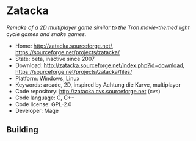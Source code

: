 # Zatacka

_Remake of a 2D multiplayer game similar to the Tron movie-themed light cycle games and snake games._

- Home: http://zatacka.sourceforge.net/, https://sourceforge.net/projects/zatacka/
- State: beta, inactive since 2007
- Download: http://zatacka.sourceforge.net/index.php?id=download, https://sourceforge.net/projects/zatacka/files/
- Platform: Windows, Linux
- Keywords: arcade, 2D, inspired by Achtung die Kurve, multiplayer
- Code repository: http://zatacka.cvs.sourceforge.net (cvs)
- Code language: C, C++
- Code license: GPL-2.0
- Developer: Mage

## Building
